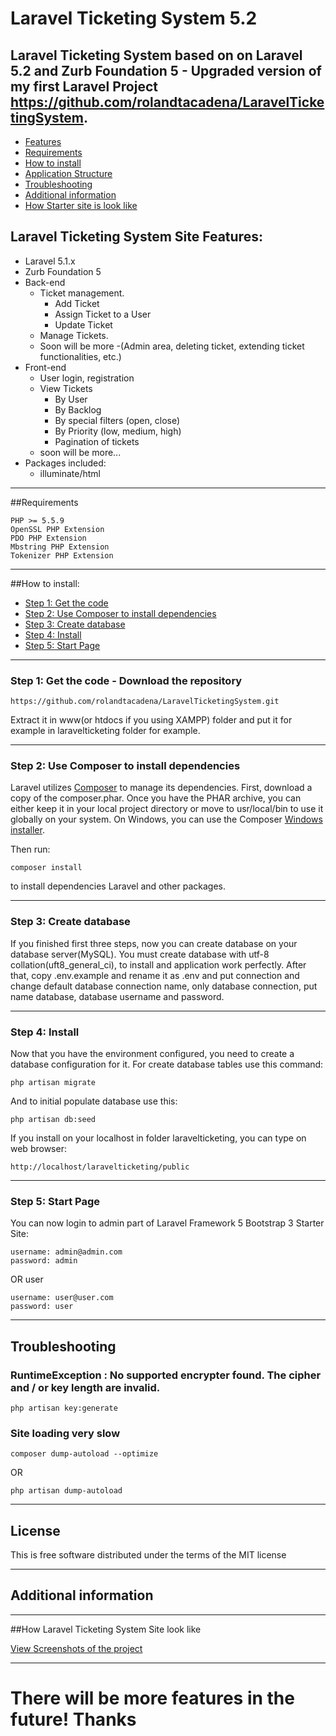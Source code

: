 # Laravel Ticketing System 5.2

## Laravel Ticketing System based on on Laravel 5.2 and Zurb Foundation 5 - Upgraded version of my first Laravel Project <https://github.com/rolandtacadena/LaravelTicketingSystem>.
* [Features](#feature1)
* [Requirements](#feature2)
* [How to install](#feature3)
* [Application Structure](#feature4)
* [Troubleshooting](#feature5)
* [Additional information](#feature6)
* [How Starter site is look like](#feature7)

<a name="feature1"></a>
## Laravel Ticketing System Site Features:
* Laravel 5.1.x
* Zurb Foundation 5
* Back-end
	* Ticket management.
	    * Add Ticket
	    * Assign Ticket to a User
	    * Update Ticket
	* Manage Tickets.
	* Soon will be more -(Admin area, deleting ticket, extending ticket functionalities, etc.)
* Front-end
	* User login, registration
	* View Tickets
	    * By User
	    * By Backlog
	    * By special filters (open, close)
	    * By Priority (low, medium, high)
	   * Pagination of tickets
	* soon will be more...
* Packages included:
	* illuminate/html

-----
<a name="feature2"></a>
##Requirements

    PHP >= 5.5.9
    OpenSSL PHP Extension
    PDO PHP Extension
    Mbstring PHP Extension
    Tokenizer PHP Extension

-----
<a name="feature3"></a>
##How to install:
* [Step 1: Get the code](#step1)
* [Step 2: Use Composer to install dependencies](#step2)
* [Step 3: Create database](#step3)
* [Step 4: Install](#step4)
* [Step 5: Start Page](#step5)

-----
<a name="step1"></a>
### Step 1: Get the code - Download the repository

    https://github.com/rolandtacadena/LaravelTicketingSystem.git

Extract it in www(or htdocs if you using XAMPP) folder and put it for example in laravelticketing folder for example.

-----
<a name="step2"></a>
### Step 2: Use Composer to install dependencies

Laravel utilizes [Composer](http://getcomposer.org/) to manage its dependencies. First, download a copy of the composer.phar.
Once you have the PHAR archive, you can either keep it in your local project directory or move to
usr/local/bin to use it globally on your system.
On Windows, you can use the Composer [Windows installer](https://getcomposer.org/Composer-Setup.exe).

Then run:

    composer install
to install dependencies Laravel and other packages.

-----
<a name="step3"></a>
### Step 3: Create database

If you finished first three steps, now you can create database on your database server(MySQL). You must create database
with utf-8 collation(uft8_general_ci), to install and application work perfectly.
After that, copy .env.example and rename it as .env and put connection and change default database connection name, only database connection, put name database, database username and password.

-----
<a name="step4"></a>
### Step 4: Install

Now that you have the environment configured, you need to create a database configuration for it. For create database tables use this command:

    php artisan migrate

And to initial populate database use this:

    php artisan db:seed

If you install on your localhost in folder laravelticketing, you can type on web browser:

	http://localhost/laravelticketing/public
-----
<a name="step5"></a>
### Step 5: Start Page

You can now login to admin part of Laravel Framework 5  Bootstrap 3 Starter Site:

    username: admin@admin.com
    password: admin
OR user

    username: user@user.com
    password: user

-----
<a name="feature5"></a>
## Troubleshooting

### RuntimeException : No supported encrypter found. The cipher and / or key length are invalid.

    php artisan key:generate

### Site loading very slow

	composer dump-autoload --optimize
OR

    php artisan dump-autoload

-----
<a name="feature6"></a>
## License

This is free software distributed under the terms of the MIT license

-----
<a name="feature6"></a>
## Additional information

----
<a name="feature7"></a>
##How Laravel Ticketing System Site look like

<a target="_blank" href="http://imgur.com/a/Beta8">View Screenshots of the project</a>

----

# There will be more features in the future! Thanks

